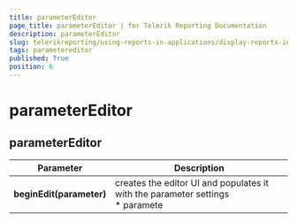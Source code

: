 ```yaml
---
title: parameterEditor
page_title: parameterEditor | for Telerik Reporting Documentation
description: parameterEditor
slug: telerikreporting/using-reports-in-applications/display-reports-in-applications/web-application/html5-report-viewer/api-reference/parametereditor
tags: parametereditor
published: True
position: 6
---
```


# parameterEditor



## parameterEditor

| Parameter | Description |
| ------ | ------ |
| __beginEdit(parameter)__ |creates the editor UI and populates it with the parameter settings<br/>* paramete|


